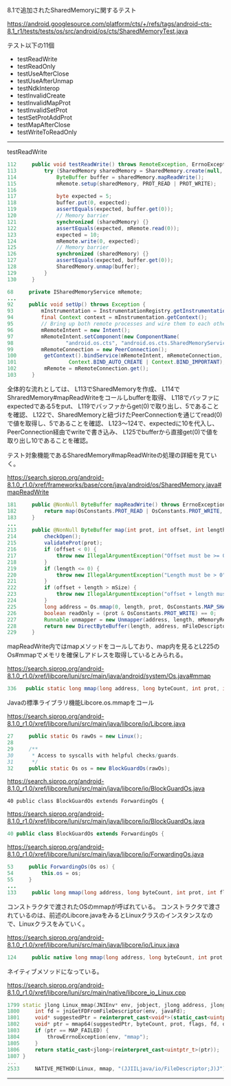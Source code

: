 8.1で追加されたSharedMemoryに関するテスト

https://android.googlesource.com/platform/cts/+/refs/tags/android-cts-8.1_r1/tests/tests/os/src/android/os/cts/SharedMemoryTest.java

テスト以下の11個

- testReadWrite
- testReadOnly
- testUseAfterClose
- testUseAfterUnmap
- testNdkInterop
- testInvalidCreate
- testInvalidMapProt
- testInvalidSetProt
- testSetProtAddProt
- testMapAfterClose
- testWriteToReadOnly

---

testReadWrite

```java
112     public void testReadWrite() throws RemoteException, ErrnoException {
113         try (SharedMemory sharedMemory = SharedMemory.create(null, 1)) {
114             ByteBuffer buffer = sharedMemory.mapReadWrite();
115             mRemote.setup(sharedMemory, PROT_READ | PROT_WRITE);
116 
117             byte expected = 5;
118             buffer.put(0, expected);
119             assertEquals(expected, buffer.get(0));
120             // Memory barrier
121             synchronized (sharedMemory) {}
122             assertEquals(expected, mRemote.read(0));
123             expected = 10;
124             mRemote.write(0, expected);
125             // Memory barrier
126             synchronized (sharedMemory) {}
127             assertEquals(expected, buffer.get(0));
128             SharedMemory.unmap(buffer);
129         }
130     }
```

```java
68     private ISharedMemoryService mRemote;
...
92     public void setUp() throws Exception {
93         mInstrumentation = InstrumentationRegistry.getInstrumentation();
94         final Context context = mInstrumentation.getContext();
95         // Bring up both remote processes and wire them to each other
96         mRemoteIntent = new Intent();
97         mRemoteIntent.setComponent(new ComponentName(
98                 "android.os.cts", "android.os.cts.SharedMemoryService"));
99         mRemoteConnection = new PeerConnection();
100         getContext().bindService(mRemoteIntent, mRemoteConnection,
101                 Context.BIND_AUTO_CREATE | Context.BIND_IMPORTANT);
102         mRemote = mRemoteConnection.get();
103     }
```

全体的な流れとしては、
L113でSharedMemoryを作成、
L114でShraredMemory#mapReadWriteをコールしbufferを取得、
L118でバッファにexpectedである5をput、
L119でバッファからget(0)で取り出し、5であることを確認、
L122で、SharedMemoryと紐づけたPeerConnectionを通じてread(0)で値を取得し、5であることを確認、
L123～124で、expectedに10を代入し、PeerConnection経由でwriteで書き込み、
L125でbufferから直接get(0)で値を取り出し10であることを確認。

テスト対象機能であるSharedMemory#mapReadWriteの処理の詳細を見ていく。

https://search.siprop.org/android-8.1.0_r1.0/xref/frameworks/base/core/java/android/os/SharedMemory.java#mapReadWrite

```java
181     public @NonNull ByteBuffer mapReadWrite() throws ErrnoException {
182         return map(OsConstants.PROT_READ | OsConstants.PROT_WRITE, 0, mSize);
183     }
...
213     public @NonNull ByteBuffer map(int prot, int offset, int length) throws ErrnoException {
214         checkOpen();
215         validateProt(prot);
216         if (offset < 0) {
217             throw new IllegalArgumentException("Offset must be >= 0");
218         }
219         if (length <= 0) {
220             throw new IllegalArgumentException("Length must be > 0");
221         }
222         if (offset + length > mSize) {
223             throw new IllegalArgumentException("offset + length must not exceed getSize()");
224         }
225         long address = Os.mmap(0, length, prot, OsConstants.MAP_SHARED, mFileDescriptor, offset);
226         boolean readOnly = (prot & OsConstants.PROT_WRITE) == 0;
227         Runnable unmapper = new Unmapper(address, length, mMemoryRegistration.acquire());
228         return new DirectByteBuffer(length, address, mFileDescriptor, unmapper, readOnly);
229     }
```

mapReadWrite内ではmapメソッドをコールしており、map内を見るとL225のOs#mmapでメモリを確保しアドレスを取得しているとみられる。

https://search.siprop.org/android-8.1.0_r1.0/xref/libcore/luni/src/main/java/android/system/Os.java#mmap
```java
336   public static long mmap(long address, long byteCount, int prot, int flags, FileDescriptor fd, long offset) throws ErrnoException { return Libcore.os.mmap(address, byteCount, prot, flags, fd, offset); }
```

Javaの標準ライブラリ機能Libcore.os.mmapをコール

https://search.siprop.org/android-8.1.0_r1.0/xref/libcore/luni/src/main/java/libcore/io/Libcore.java
```java
27     public static Os rawOs = new Linux();
28 
29     /**
30      * Access to syscalls with helpful checks/guards.
31      */
32     public static Os os = new BlockGuardOs(rawOs);
```

https://search.siprop.org/android-8.1.0_r1.0/xref/libcore/luni/src/main/java/libcore/io/BlockGuardOs.java
```
40 public class BlockGuardOs extends ForwardingOs {
```

https://search.siprop.org/android-8.1.0_r1.0/xref/libcore/luni/src/main/java/libcore/io/BlockGuardOs.java
```java
40 public class BlockGuardOs extends ForwardingOs {
```

https://search.siprop.org/android-8.1.0_r1.0/xref/libcore/luni/src/main/java/libcore/io/ForwardingOs.java
```java
53     public ForwardingOs(Os os) {
54         this.os = os;
55     }
...
133     public long mmap(long address, long byteCount, int prot, int flags, FileDescriptor fd, long offset) throws ErrnoException { return os.mmap(address, byteCount, prot, flags, fd, offset); }
```

コンストラクタで渡されたOSのmmapが呼ばれている。
コンストラクタで渡されているのは、前述のLibcore.javaをみるとLinuxクラスのインスタンスなので、Linuxクラスをみていく。

https://search.siprop.org/android-8.1.0_r1.0/xref/libcore/luni/src/main/java/libcore/io/Linux.java
```java
124     public native long mmap(long address, long byteCount, int prot, int flags, FileDescriptor fd, long offset) throws ErrnoException;
```

ネイティブメソッドになっている。

https://search.siprop.org/android-8.1.0_r1.0/xref/libcore/luni/src/main/native/libcore_io_Linux.cpp
```cpp
1799 static jlong Linux_mmap(JNIEnv* env, jobject, jlong address, jlong byteCount, jint prot, jint flags, jobject javaFd, jlong offset) {
1800     int fd = jniGetFDFromFileDescriptor(env, javaFd);
1801     void* suggestedPtr = reinterpret_cast<void*>(static_cast<uintptr_t>(address));
1802     void* ptr = mmap64(suggestedPtr, byteCount, prot, flags, fd, offset);
1803     if (ptr == MAP_FAILED) {
1804         throwErrnoException(env, "mmap");
1805     }
1806     return static_cast<jlong>(reinterpret_cast<uintptr_t>(ptr));
1807 }
...
2533     NATIVE_METHOD(Linux, mmap, "(JJIILjava/io/FileDescriptor;J)J"),
```

---
